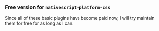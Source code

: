 ### Free version for `nativescript-platform-css`

Since all of these basic plugins have become paid now, I will try maintain them for free for as long as I can.
